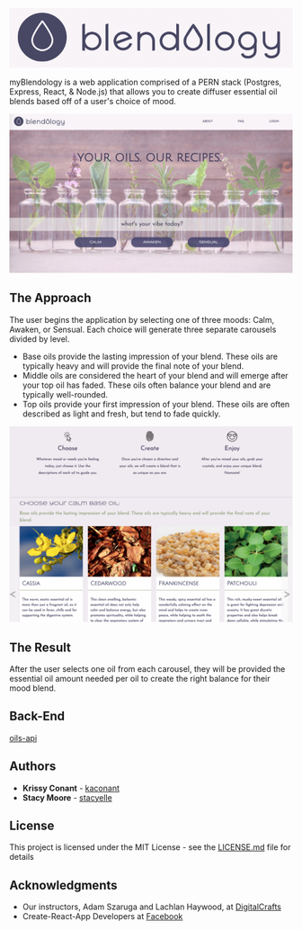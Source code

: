 ![myBlendology](https://github.com/kaconant/myBlendology/blob/master/public/img/logo.png) <!-- .element height="50%" width="50%" -->


myBlendology is a web application comprised of a PERN stack (Postgres, Express, React, & Node.js) that allows you to create diffuser essential oil blends based off of a user's choice of mood. 


![FrontView](https://github.com/kaconant/myBlendology/blob/master/public/img/readme-img/NavBar-Jumbotron.png) <!-- .element height="50%" width="50%" -->

## The Approach

The user begins the application by selecting one of three moods: Calm, Awaken, or Sensual. Each choice will generate three separate carousels divided by level. 

* Base oils provide the lasting impression of your blend. These oils are typically heavy and will provide the final note of your blend.
* Middle oils are considered the heart of your blend and will emerge after your top oil has faded. These oils often balance your blend and are typically well-rounded.
* Top oils provide your first impression of your blend. These oils are often described as light and fresh, but tend to fade quickly.

![Carousel](https://github.com/kaconant/myBlendology/blob/master/public/img/readme-img/Carousels.png)<!-- .element height="50%" width="50%" -->

## The Result

After the user selects one oil from each carousel, they will be provided the essential oil amount needed per oil to create the right balance for their mood blend. 

## Back-End

[oils-api](https://github.com/kaconant/oils-api)

## Authors

* **Krissy Conant** - [kaconant](https://github.com/kaconant)
* **Stacy Moore** - [stacyelle](https://github.com/stacyelle)

## License

This project is licensed under the MIT License - see the [LICENSE.md](LICENSE.md) file for details

## Acknowledgments

* Our instructors, Adam Szaruga and Lachlan Haywood, at [DigitalCrafts](https://www.digitalcrafts.com/)
* Create-React-App Developers at [Facebook](https://github.com/facebook/create-react-app)
